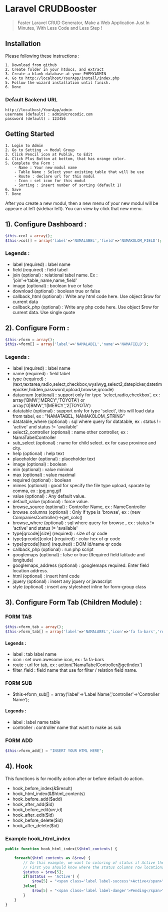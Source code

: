 # Laravel CRUDBooster
> Faster Laravel CRUD Generator, Make a Web Application Just In Minutes, With Less Code and Less Step !

## Installation
Please following these instructions : 
```
1. Download from github
2. Create folder in your htdocs, and extract
3. Create a blank database at your PHPMYADMIN
4. Go to http://localhost/YourApp/install/index.php
5. Follow the wizard installation until finish.
6. Done
```

### Default Backend URL
```
http://localhost/YourApp/admin
username (default) : admin@crocodic.com
password (default) : 123456
```

## Getting Started
```
1. Login to Admin
2. Go to Setting -> Modul Group
3. Click Pencil icon at Publik, to Edit
4. Click Plus Button at bottom, that has orange color.
5. Complete the Form : 
	- Name : Your new modul name
	- Table Name : Select your existing table that will be use
	- Route : declare url for this modul
	- Icon : set icon for this modul
	- Sorting : insert number of sorting (default 1)
6. Save
7. Done
```
After you create a new modul, then a new menu of your new modul will be appeare at left (sidebar left). You can view by click that new menu.

## 1). Configure Dashboard :
```php
$this->col = array();
$this->col[] = array('label'=>'NAMALABEL','field'=>'NAMAKOLOM_FIELD');
```

### Legends : 
- label (required) : label name
- field (required) : field tabel
- join (optional) : relational tabel name. Ex : 'join'=>'table_name,name_field'
- image (optional) : boolean true or false
- download (optional) : boolean true or false
- callback_html (optional) : Write any html code here. Use object $row for current data
- callback_php (optional) : Write any php code here. Use object $row for current data. Use single quote

## 2). Configure Form :
```php
$this->form = array();
$this->form[] = array('label'=>'NAMALABEL','name'=>'NAMAFIELD');
```

### Legends : 
- label (required) : label name
- name (required) : field tabel
- type (required) : (text,textarea,radio,select,checkbox,wysiwyg,select2,datepicker,datetimepicker,hidden,password,upload,browse,qrcode)
- dataenum (optional) : support only for type 'select,radio,checkbox', ex : array('BMW','MERCY','TOYOTA') or array('0|BMW','1|MERCY','2|TOYOTA')
- datatable (optional) : support only for type 'select', this will load data from tabel, ex : "NAMATABEL, NAMAKOLOM_STRING"
- datatable_where (optional) : sql where query for datatable, ex : status != 'active' and status != 'available'
- select2_controller (optional) : name other controller, ex : NamaTabelController
- sub_select (optional) : name for child select. ex for case province and city.
- help (optional) : help text
- placeholder (optional) : placeholder text
- image (optional) : boolean
- min (optional) : value minimal
- max (optional) : value maximal
- required (optional) : boolean
- mimes (optional) : good for specify the file type upload, sparate by comma, ex : jpg,png,gif
- value (optional) : Any default value.
- default_value (optional) : force value.
- browse_source (optional) : Controller Name, ex : NameController
- browse_columns (optional) : Only if type is 'browse', ex : (new CompaniesController)->get_cols()
- browse_where (optional) : sql where query for browse , ex : status != 'active' and status != 'available'
- type[qrcode][size] (required) : size of qr code
- type[qrcode][color] (required) : color hex of qr code
- type[qrcode][text] (required) : DOM id/name qr code
- callback_php (optional) : run php script
- googlemaps (optional) : false or true (Required field latitude and longitude)
- googlemaps_address (optional) : googlemaps required. Enter field location address.
- html (optional) : insert html code
- jquery (optional) : insert any jquery or javascript
- style (optional) : insert any stylesheet inline for form-group class

## 3). Configure Form Tab (Children Module) :

### FORM TAB
```php
$this->form_tab = array();
$this->form_tab[] = array('label'=>'NAMALABEL','icon'=>'fa fa-bars','route'=>'URL','filter_field'=>'RELATION_FIELD_NAME');
```

#### Legends : 
- label : tab label name
- icon : set own awesome icon, ex : fa fa-bars
- route : url for tab, ex : action('NamaTabelController@getIndex')
- filter_field : field name that use for filter / relation field name. 

### FORM SUB
- $this->form_sub[] = array('label'=>'Label Name','controller'=>'Controller Name');

#### Legends : 
- label : label name table
- controller : controller name that want to make as sub

### FORM ADD 
```php
$this->form_add[] = "INSERT YOUR HTML HERE";
```

## 4). Hook
This functions is for modify action after or before default do action. 

- hook_before_index(&$result)
- hook_html_index(&$html_contents)
- hook_before_add($add)
- hook_after_add($id)
- hook_before_edit($arr,$id)
- hook_after_edit($id)
- hook_before_delete($id)
- hook_after_delete($id)

### Example hook_html_index 
```php
public function hook_html_index(&$html_contents) {

	foreach($html_contents as &$row) {
		// In this example, we want to coloring of status if Active then Green, Else then Red
		// First you should know where the status columns row locations (index of array) 
		$status = $row[5];
		if($status == 'Active') {
			$row[5] = "<span class='label label-success'>Active</span>";
		}else{
			$row[5] = "<span class='label label-danger'>Pending</span>";
		}
	}
}
```